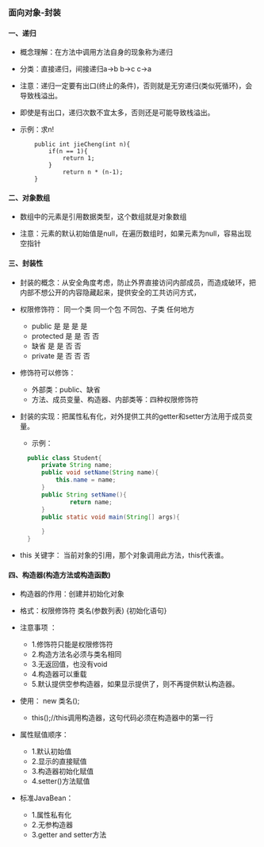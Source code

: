 ### 面向对象-封装

#### 一、递归  

  * 概念理解：在方法中调用方法自身的现象称为递归  
  
  * 分类：直接递归，间接递归a->b b->c c->a  
  
  * 注意：递归一定要有出口(终止的条件)，否则就是无穷递归(类似死循环)，会导致栈溢出。
  
  *    即使是有出口，递归次数不宜太多，否则还是可能导致栈溢出。
  
  * 示例：求n!
    ```
        public int jieCheng(int n){
            if(n == 1){
                return 1;
            }
                return n * (n-1);
        }
    ```
    
#### 二、对象数组  

* 数组中的元素是引用数据类型，这个数组就是对象数组

* 注意：元素的默认初始值是null，在遍历数组时，如果元素为null，容易出现空指针

#### 三、封装性  

* 封装的概念：从安全角度考虑，防止外界直接访问内部成员，而造成破环，把内部不想公开的内容隐藏起来，提供安全的工共访问方式，
* 权限修饰符：        同一个类    同一个包    不同包、子类  任何地方
    * public        是           是           是           是
    * protected     是           是           否           否
    * 缺省           是           是            否           否   
    * private       是           否           否           否
* 修饰符可以修饰：
    * 外部类：public、缺省
    * 方法、成员变量、构造器、内部类等：四种权限修饰符
    
* 封装的实现：把属性私有化，对外提供工共的getter和setter方法用于成员变量。
    * 示例：
    ```java
      public class Student{
          private String name;
          public void setName(String name){
              this.name = name;
          }
          public String setName(){
                  return name;
          }
          public static void main(String[] args){
            
          }
      }
    ```
* this 关键字： 当前对象的引用，那个对象调用此方法，this代表谁。

#### 四、构造器(构造方法或构造函数)

* 构造器的作用：创建并初始化对象

* 格式：权限修饰符 类名(参数列表) {初始化语句}
* 注意事项 ：
    * 1.修饰符只能是权限修饰符
    * 2.构造方法名必须与类名相同
    * 3.无返回值，也没有void
    * 4.构造器可以重载
    * 5.默认提供空参构造器，如果显示提供了，则不再提供默认构造器。
    
* 使用： new 类名();
    * this();//this调用构造器，这句代码必须在构造器中的第一行
    
* 属性赋值顺序：
    * 1.默认初始值
    * 2.显示的直接赋值
    * 3.构造器初始化赋值
    * 4.setter()方法赋值
    
* 标准JavaBean：
    * 1.属性私有化
    * 2.无参构造器
    * 3.getter and  setter方法
        